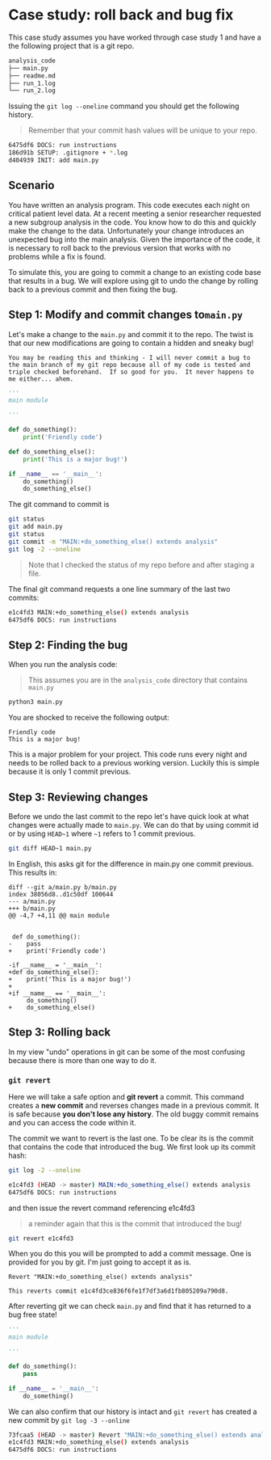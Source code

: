 # Case study: roll back and bug fix

This case study assumes you have worked through case study 1 and have a the following project that is a git repo.

```bash
analysis_code
├── main.py
├── readme.md
├── run_1.log
└── run_2.log
```

Issuing the `git log --oneline` command you should get the following history.

> Remember that your commit hash values will be unique to your repo.

```bash
6475df6 DOCS: run instructions
186d91b SETUP: .gitignore + *.log
d404939 INIT: add main.py
```

## Scenario

You have written an analysis program.  This code executes each night on critical patient level data.  At a recent meeting a senior researcher requested a new subgroup analysis in the code.  You know how to do this and quickly make the change to the data.  Unfortunately your change introduces an unexpected bug into the main analysis.  Given the importance of the code, it is necessary to roll back to the previous version that works with no problems while a fix is found.

To simulate this, you are going to commit a change to an existing code base that results in a bug.  We will explore using git to undo the change by rolling back to a previous commit and then fixing the bug.

## Step 1: Modify and commit changes to`main.py`

Let's make a change to the `main.py` and commit it to the repo.  The twist is that our new modifications are going to contain a hidden and sneaky bug!

```{admonition} This would never happen in real life
You may be reading this and thinking - I will never commit a bug to the main branch of my git repo because all of my code is tested and triple checked beforehand.  If so good for you.  It never happens to me either... ahem.
```

```python
'''
main module

'''

def do_something():
    print('Friendly code')

def do_something_else():
    print('This is a major bug!')

if __name__ == '__main__':
    do_something()
    do_something_else()

```

The git command to commit is

```bash
git status
git add main.py
git status
git commit -m "MAIN:+do_something_else() extends analysis"
git log -2 --oneline
```

> Note that I checked the status of my repo before and after staging a file.

The final git command requests a one line summary of the last two commits:

```bash
e1c4fd3 MAIN:+do_something_else() extends analysis
6475df6 DOCS: run instructions
```
## Step 2: Finding the bug

When you run the analysis code:

> This assumes you are in the `analysis_code` directory that contains `main.py`

```bash
python3 main.py
```
You are shocked to receive the following output:

```shell
Friendly code
This is a major bug!
```
This is a major problem for your project.  This code runs every night and needs to be rolled back to a previous working version.  Luckily this is simple because it is only 1 commit previous.

## Step 3: Reviewing changes

Before we undo the last commit to the repo let's have quick look at what changes were actually made to `main.py`.  We can do that by using commit id or by using `HEAD~1` where `~1` refers to 1 commit previous.

```bash
git diff HEAD~1 main.py
```
In English, this asks git for the difference in main.py one commit previous.  This results in:

```shell
diff --git a/main.py b/main.py
index 38056d8..d1c50df 100644
--- a/main.py
+++ b/main.py
@@ -4,7 +4,11 @@ main module

 
 def do_something():
-    pass
+    print('Friendly code')
 
-if __name__ = '__main__':
+def do_something_else():
+    print('This is a major bug!')
+
+if __name__ == '__main__':
     do_something()
+    do_something_else()

```

## Step 3: Rolling back

In my view "undo" operations in git can be some of the most confusing because there is more than one way to do it.  

### `git revert`

Here we will take a safe option and **git revert** a commit.  This command creates a **new commit** and reverses changes made in a previous commit.  It is safe because **you don't lose any history**.  The old buggy commit remains and you can access the code within it.  

The commit we want to revert is the last one.  To be clear its is the commit that contains the code that introduced the bug.  We first look up its commit hash:

```bash
git log -2 --oneline
```

```bash
e1c4fd3 (HEAD -> master) MAIN:+do_something_else() extends analysis
6475df6 DOCS: run instructions
```

and then issue the revert command referencing e1c4fd3

> a reminder again that this is the commit that introduced the bug!

```bash
git revert e1c4fd3
```

When you do this you will be prompted to add a commit message.  One is provided for you by git.  I'm just going to accept it as is.

```nano
Revert "MAIN:+do_something_else() extends analysis"

This reverts commit e1c4fd3ce836f6fe1f7df3a6d1fb805209a790d8.
```

After reverting git we can check `main.py` and find that it has returned to a bug free state!

```python
'''
main module

'''

def do_something():
    pass

if __name__ = '__main__':
    do_something()
```

We can also confirm that our history is intact and `git revert` has created a new commit by `git log -3 --online`

```bash
73fcaa5 (HEAD -> master) Revert "MAIN:+do_something_else() extends analysis"
e1c4fd3 MAIN:+do_something_else() extends analysis
6475df6 DOCS: run instructions

```




